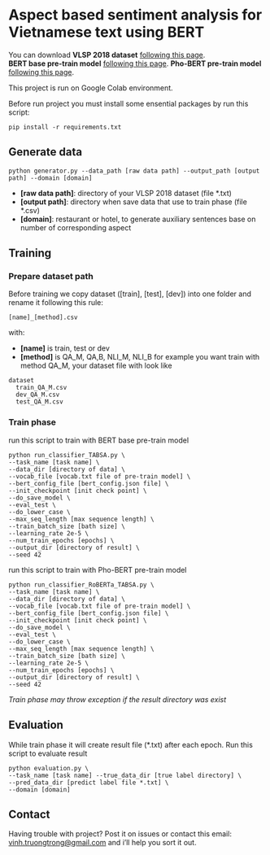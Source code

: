 # Aspect based sentiment analysis for Vietnamese text using BERT

You can download **VLSP 2018 dataset** [following this page](https://vlsp.org.vn/resources-vlsp2018).  
**BERT base pre-train model** [following this page](https://github.com/google-research/bert). 
**Pho-BERT pre-train model** [following this page](https://github.com/VinAIResearch/PhoBERT). 

This project is run on Google Colab environment. 

Before run project you must install some ensential packages by run this script:
```
pip install -r requirements.txt
```
## Generate data
```
python generator.py --data_path [raw data path] --output_path [output path] --domain [domain]
```
- **[raw data path]**: directory of your VLSP 2018 dataset (file *.txt)
- **[output path]**: directory when save data that use to train phase (file *.csv)
- **[domain]**: restaurant or hotel, to generate auxiliary sentences base on number of corresponding aspect

## Training
### Prepare dataset path
Before training we copy dataset ([train], [test], [dev]) into one folder and rename it following this rule:  
```
[name]_[method].csv
```
with:  
- **[name]** is train, test or dev
- **[method]** is QA_M, QA,B, NLI_M, NLI_B
for example you want train with method QA_M, your dataset file with look like
```
dataset
  train_QA_M.csv
  dev_QA_M.csv
  test_QA_M.csv
```
### Train phase
run this script to train with BERT base pre-train model
```
python run_classifier_TABSA.py \
--task_name [task name] \
--data_dir [directory of data] \
--vocab_file [vocab.txt file of pre-train model] \
--bert_config_file [bert_config.json file] \
--init_checkpoint [init check point] \
--do_save_model \
--eval_test \
--do_lower_case \
--max_seq_length [max sequence length] \
--train_batch_size [bath size] \
--learning_rate 2e-5 \
--num_train_epochs [epochs] \
--output_dir [directory of result] \
--seed 42
```
run this script to train with Pho-BERT pre-train model
```
python run_classifier_RoBERTa_TABSA.py \
--task_name [task name] \
--data_dir [directory of data] \
--vocab_file [vocab.txt file of pre-train model] \
--bert_config_file [bert_config.json file] \
--init_checkpoint [init check point] \
--do_save_model \
--eval_test \
--do_lower_case \
--max_seq_length [max sequence length] \
--train_batch_size [bath size] \
--learning_rate 2e-5 \
--num_train_epochs [epochs] \
--output_dir [directory of result] \
--seed 42
```
_Train phase may throw exception if the result directory was exist_

## Evaluation
While train phase it will create result file (*.txt) after each epoch. 
Run this script to evaluate result
```
python evaluation.py \
--task_name [task name] --true_data_dir [true label directory] \
--pred_data_dir [predict label file *.txt] \
--domain [domain]
```
## Contact

Having trouble with project? Post it on issues or contact this email: vinh.truongtrong@gmail.com and i’ll help you sort it out.
